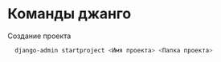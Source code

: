 # Команды джанго

Создание проекта
```bash
  django-admin startproject <Имя проекта> <Папка проекта>
```
